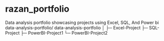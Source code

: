 # razan_portfolio
Data analysis portfolio showcasing projects using Excel, SQL, And Power bi
data-analysis-portfolio/
data-analysis-portfolio
│
├─ Excel-Project
├─ SQL-Project
├─ PowerBI-Project1
└─ PowerBI-Project2
